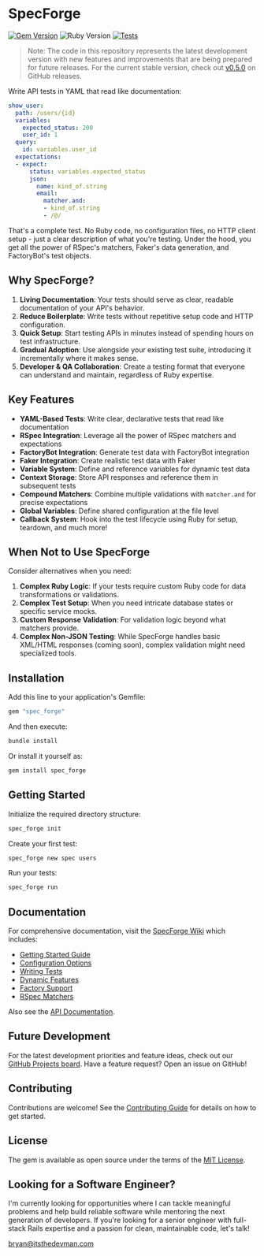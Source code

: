 # SpecForge

[![Gem Version](https://badge.fury.io/rb/spec_forge.svg)](https://badge.fury.io/rb/spec_forge)
![Ruby Version](https://img.shields.io/badge/ruby-3.3.7-ruby)
[![Tests](https://github.com/itsthedevman/spec_forge/actions/workflows/main.yml/badge.svg)](https://github.com/itsthedevman/spec_forge/actions/workflows/main.yml)

> Note: The code in this repository represents the latest development version with new features and improvements that are being prepared for future releases. For the current stable version, check out [v0.5.0](https://github.com/itsthedevman/spec_forge/releases/tag/v0.5.0) on GitHub releases.

Write API tests in YAML that read like documentation:

```yaml
show_user:
  path: /users/{id}
  variables:
    expected_status: 200
    user_id: 1
  query:
    id: variables.user_id
  expectations:
  - expect:
      status: variables.expected_status
      json:
        name: kind_of.string
        email:
          matcher.and:
          - kind_of.string
          - /@/
```

That's a complete test. No Ruby code, no configuration files, no HTTP client setup - just a clear description of what you're testing. Under the hood, you get all the power of RSpec's matchers, Faker's data generation, and FactoryBot's test objects.

## Why SpecForge?

1. **Living Documentation**: Your tests should serve as clear, readable documentation of your API's behavior.
2. **Reduce Boilerplate**: Write tests without repetitive setup code and HTTP configuration.
3. **Quick Setup**: Start testing APIs in minutes instead of spending hours on test infrastructure.
4. **Gradual Adoption**: Use alongside your existing test suite, introducing it incrementally where it makes sense.
5. **Developer & QA Collaboration**: Create a testing format that everyone can understand and maintain, regardless of Ruby expertise.

## Key Features

- **YAML-Based Tests**: Write clear, declarative tests that read like documentation
- **RSpec Integration**: Leverage all the power of RSpec matchers and expectations
- **FactoryBot Integration**: Generate test data with FactoryBot integration
- **Faker Integration**: Create realistic test data with Faker
- **Variable System**: Define and reference variables for dynamic test data
- **Context Storage**: Store API responses and reference them in subsequent tests
- **Compound Matchers**: Combine multiple validations with `matcher.and` for precise expectations
- **Global Variables**: Define shared configuration at the file level
- **Callback System**: Hook into the test lifecycle using Ruby for setup, teardown, and much more!

## When Not to Use SpecForge

Consider alternatives when you need:

1. **Complex Ruby Logic**: If your tests require custom Ruby code for data transformations or validations.
2. **Complex Test Setup**: When you need intricate database states or specific service mocks.
3. **Custom Response Validation**: For validation logic beyond what matchers provide.
4. **Complex Non-JSON Testing**: While SpecForge handles basic XML/HTML responses (coming soon), complex validation might need specialized tools.

## Installation

Add this line to your application's Gemfile:

```ruby
gem "spec_forge"
```

And then execute:

```bash
bundle install
```

Or install it yourself as:

```bash
gem install spec_forge
```

## Getting Started

Initialize the required directory structure:

```bash
spec_forge init
```

Create your first test:

```bash
spec_forge new spec users
```

Run your tests:

```bash
spec_forge run
```

## Documentation

For comprehensive documentation, visit the [SpecForge Wiki](https://github.com/itsthedevman/spec_forge/wiki) which includes:

- [Getting Started Guide](https://github.com/itsthedevman/spec_forge/wiki/Getting-Started)
- [Configuration Options](https://github.com/itsthedevman/spec_forge/wiki/Configuration)
- [Writing Tests](https://github.com/itsthedevman/spec_forge/wiki/Writing-Tests)
- [Dynamic Features](https://github.com/itsthedevman/spec_forge/wiki/Dynamic-Features)
- [Factory Support](https://github.com/itsthedevman/spec_forge/wiki/Factory-Support)
- [RSpec Matchers](https://github.com/itsthedevman/spec_forge/wiki/RSpec-Matchers)

Also see the [API Documentation](https://itsthedevman.com/docs/spec_forge).

## Future Development

For the latest development priorities and feature ideas, check out our [GitHub Projects board](https://github.com/itsthedevman/spec_forge/projects). Have a feature request? Open an issue on GitHub!

## Contributing

Contributions are welcome! See the [Contributing Guide](https://github.com/itsthedevman/spec_forge/wiki/Contributing) for details on how to get started.

## License

The gem is available as open source under the terms of the [MIT License](LICENSE.txt).

## Looking for a Software Engineer?

I'm currently looking for opportunities where I can tackle meaningful problems and help build reliable software while mentoring the next generation of developers. If you're looking for a senior engineer with full-stack Rails expertise and a passion for clean, maintainable code, let's talk!

[bryan@itsthedevman.com](mailto:bryan@itsthedevman.com)
